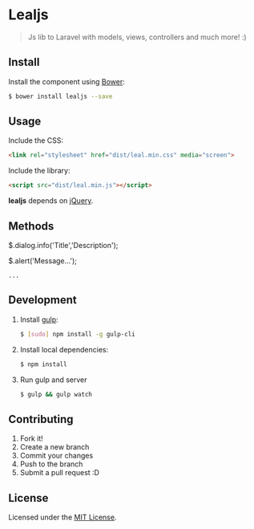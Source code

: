 # Lealjs
> Js lib to Laravel with models, views, controllers and much more! :)

## Install

Install the component using [Bower](http://bower.io/):

```sh
$ bower install lealjs --save
```

## Usage

Include the CSS:

```html
<link rel="stylesheet" href="dist/leal.min.css" media="screen">
```

Include the library:


```html
<script src="dist/leal.min.js"></script>
```

**lealjs** depends on [jQuery](https://github.com/jquery/jquery).

## Methods
$.dialog.info('Title','Description');

$.alert('Message...');

`...`


## Development

1. Install [gulp](http://gulpjs.com/):

	```sh
	$ [sudo] npm install -g gulp-cli
	```

2. Install local dependencies:

	```sh
	$ npm install
	```

3. Run gulp and server

	```sh
	$ gulp && gulp watch
	```

## Contributing

1. Fork it!
2. Create a new branch
3. Commit your changes
4. Push to the branch
5. Submit a pull request :D

## License
Licensed under the [MIT License](https://opensource.org/licenses/MIT).
